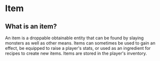 # Item

## What is an item?

An item is a droppable obtainable entity that can be found by slaying monsters as well as other means. Items can sometimes be used to gain an effect, be equipped to raise a player's stats, or used as an ingredient for recipes to create new items. Items are stored in the player's inventory.